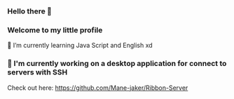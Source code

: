 ### Hello there 👋

### Welcome to my little profile 

🌱 I’m currently learning Java Script and English xd

### 🔭 I'm currently working on a desktop application for connect to servers with SSH
Check out here: https://github.com/Mane-jaker/Ribbon-Server


<!--
**SrSalchicha/SrSalchicha** is a ✨ _special_ ✨ repository because its `README.md` (this file) appears on your GitHub profile.

Here are some ideas to get you started:

- 🔭 I’m currently working on ...
- 🌱 I’m currently learning ...
- 👯 I’m looking to collaborate on ...
- 🤔 I’m looking for help with ...
- 💬 Ask me about ...
- 📫 How to reach me: ...
- 😄 Pronouns: ...
- ⚡ Fun fact: ...
-->
